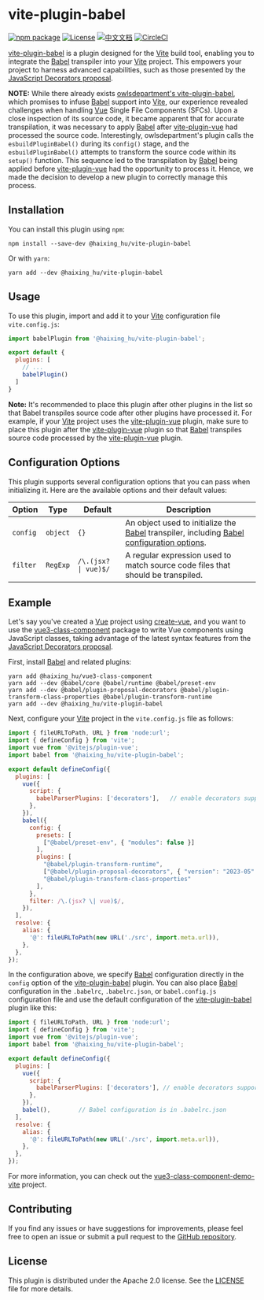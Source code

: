 # vite-plugin-babel

[![npm package](https://img.shields.io/npm/v/@haixing_hu/vite-plugin-babel.svg)](https://npmjs.com/package/@haixing_hu/vite-plugin-babel)
[![License](https://img.shields.io/badge/License-Apache-blue.svg)](https://www.apache.org/licenses/LICENSE-2.0)
[![中文文档](https://img.shields.io/badge/文档-中文版-blue.svg)](README.zh_CN.md)
[![CircleCI](https://dl.circleci.com/status-badge/img/gh/Haixing-Hu/vite-plugin-babel/tree/master.svg?style=shield)](https://dl.circleci.com/status-badge/redirect/gh/Haixing-Hu/vite-plugin-babel/tree/master)


[vite-plugin-babel] is a plugin designed for the [Vite] build tool, enabling you
to integrate the [Babel] transpiler into your [Vite] project. This empowers your
project to harness advanced capabilities, such as those presented by the
[JavaScript Decorators proposal].

**NOTE:** While there already exists [owlsdepartment's vite-plugin-babel], which
promises to infuse [Babel] support into [Vite], our experience revealed challenges
when handling [Vue] Single File Components (SFCs). Upon a close inspection of its
source code, it became apparent that for accurate transpilation, it was necessary
to apply [Babel] after [vite-plugin-vue] had processed the source code.
Interestingly, owlsdepartment's plugin calls the `esbuildPluginBabel()` during its
`config()` stage, and the `esbuildPluginBabel()` attempts to transform the source
code within its `setup()` function. This sequence led to the transpilation by [Babel]
being applied before [vite-plugin-vue] had the opportunity to process it.
Hence, we made the decision to develop a new plugin to correctly manage this process.

## Installation

You can install this plugin using `npm`:

```shell
npm install --save-dev @haixing_hu/vite-plugin-babel
```

Or with `yarn`:

```shell
yarn add --dev @haixing_hu/vite-plugin-babel
```

## Usage

To use this plugin, import and add it to your [Vite] configuration file `vite.config.js`:

```js
import babelPlugin from '@haixing_hu/vite-plugin-babel';

export default {
  plugins: [
    // ...
    babelPlugin()
  ]
}
```

**Note:** It's recommended to place this plugin after other plugins in the list
so that Babel transpiles source code after other plugins have processed it.
For example, if your [Vite] project uses the [vite-plugin-vue] plugin, make sure
to place this plugin after the [vite-plugin-vue] plugin so that [Babel]
transpiles source code processed by the [vite-plugin-vue] plugin.

## Configuration Options

This plugin supports several configuration options that you can pass when
initializing it. Here are the available options and their default values:

| Option   | Type     | Default              | Description                                                                                   |
|----------|----------|----------------------|-----------------------------------------------------------------------------------------------|
| `config` | `object` | `{}`                 | An object used to initialize the [Babel] transpiler, including [Babel configuration options]. |
| `filter` | `RegExp` | `/\.(jsx? \| vue)$/` | A regular expression used to match source code files that should be transpiled.               |

## Example

Let's say you've created a [Vue] project using [create-vue], and you want to use
the [vue3-class-component] package to write Vue components using JavaScript
classes, taking advantage of the latest syntax features from the
[JavaScript Decorators proposal].

First, install [Babel] and related plugins:

```shell
yarn add @haixing_hu/vue3-class-component
yarn add --dev @babel/core @babel/runtime @babel/preset-env
yarn add --dev @babel/plugin-proposal-decorators @babel/plugin-transform-class-properties @babel/plugin-transform-runtime
yarn add --dev @haixing_hu/vite-plugin-babel
```

Next, configure your [Vite] project in the `vite.config.js` file as follows:

```javascript
import { fileURLToPath, URL } from 'node:url';
import { defineConfig } from 'vite';
import vue from '@vitejs/plugin-vue';
import babel from '@haixing_hu/vite-plugin-babel';

export default defineConfig({
  plugins: [
    vue({
      script: {
        babelParserPlugins: ['decorators'],   // enable decorators support
      },
    }),
    babel({
      config: {
        presets: [
          ["@babel/preset-env", { "modules": false }]
        ],
        plugins: [
          "@babel/plugin-transform-runtime",
          ["@babel/plugin-proposal-decorators", { "version": "2023-05" }],
          "@babel/plugin-transform-class-properties"
        ],
      },
      filter: /\.(jsx? \| vue)$/,
    }),
  ],
  resolve: {
    alias: {
      '@': fileURLToPath(new URL('./src', import.meta.url)),
    },
  },
});
```

In the configuration above, we specify [Babel] configuration directly in the
`config` option of the [vite-plugin-babel] plugin. You can also place [Babel]
configuration in the `.babelrc`, `.babelrc.json`, or `babel.config.js`
configuration file and use the default configuration of the
[vite-plugin-babel] plugin like this:

```javascript
import { fileURLToPath, URL } from 'node:url';
import { defineConfig } from 'vite';
import vue from '@vitejs/plugin-vue';
import babel from '@haixing_hu/vite-plugin-babel';

export default defineConfig({
  plugins: [
    vue({
      script: {
        babelParserPlugins: ['decorators'], // enable decorators support
      },
    }),
    babel(),        // Babel configuration is in .babelrc.json
  ],
  resolve: {
    alias: {
      '@': fileURLToPath(new URL('./src', import.meta.url)),
    },
  },
});
```

For more information, you can check out the [vue3-class-component-demo-vite] project.

## Contributing

If you find any issues or have suggestions for improvements, please feel free
to open an issue or submit a pull request to the [GitHub repository].

## License

This plugin is distributed under the Apache 2.0 license. See the [LICENSE](LICENSE) file for more details.


[vite-plugin-babel]: https://npmjs.com/package/@haixing_hu/vite-plugin-babel
[owlsdepartment's vite-plugin-babel]: https://www.npmjs.com/package/vite-plugin-babel
[vite-plugin-vue]: https://www.npmjs.com/package/@vitejs/plugin-vue
[Vue]: https://vuejs.org/
[vue3-class-component]: https://github.com/Haixing-Hu/vue3-class-component
[create-vue]: https://github.com/vuejs/create-vue
[Vite]: https://vitejs.dev/
[Babel]: https://babeljs.io/
[Babel configuration options]: https://babeljs.io/docs/options
[JavaScript Decorators proposal]: https://github.com/tc39/proposal-decorators
[vue3-class-component-demo-vite]: https://github.com/Haixing-Hu/vue3-class-component-demo-vite
[GitHub repository]: https://github.com/Haixing-Hu/vite-plugin-babel
